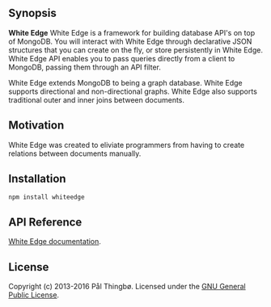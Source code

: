 ## Synopsis

**White Edge** White Edge is a framework for building database API's on top of MongoDB. You will interact with White Edge through declarative JSON structures that you can create on the fly, or store persistently in White Edge. White Edge API enables you to pass queries directly from a client to MongoDB, passing them through an API filter.

White Edge extends MongoDB to being a graph database. White Edge supports directional and non-directional graphs. White Edge also supports traditional outer and inner joins between documents.

## Motivation

White Edge was created to eliviate programmers from having to create relations between documents manually.  

## Installation

```npm install whiteedge```

## API Reference

[White Edge documentation](http://www.whiteedge.org).


## License
Copyright (c) 2013-2016 Pål Thingbø. Licensed under the [GNU General Public License](https://en.wikipedia.org/wiki/GNU_General_Public_License).
